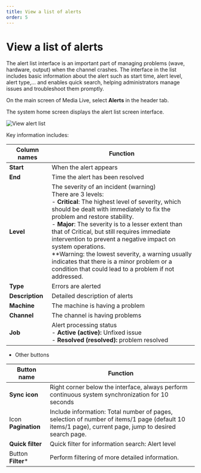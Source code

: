 ```yaml
---
title: View a list of alerts
order: 5
---
```


# View a list of alerts

The alert list interface is an important part of managing problems (wave, hardware, output) when the channel crashes. The interface in the list includes basic information about the alert such as start time, alert level, alert type,... and enables quick search, helping administrators manage issues and troubleshoot them promptly.

On the main screen of Media Live, select **Alerts** in the header tab.

The system home screen displays the alert list screen interface.

![View alert list](/images/media-live/event-channel/view-alerts-list1.png)

Key information includes:

| Column names    | Function                                                                                                                                                                                                                                                                                                                                                                                                                                                                                                                                                         |
| --------------- | ---------------------------------------------------------------------------------------------------------------------------------------------------------------------------------------------------------------------------------------------------------------------------------------------------------------------------------------------------------------------------------------------------------------------------------------------------------------------------------------------------------------------------------------------------------------- |
| **Start**       | When the alert appears                                                                                                                                                                                                                                                                                                                                                                                                                                                                                                                                           |
| **End**         | Time the alert has been resolved                                                                                                                                                                                                                                                                                                                                                                                                                                                                                                                                 |
| **Level**       | The severity of an incident (warning) <br />There are 3 levels:<br />- **Critical**: The highest level of severity, which should be dealt with immediately to fix the problem and restore stability. <br />- **Major**: The severity is to a lesser extent than that of Critical, but still requires immediate intervention to prevent a negative impact on system operations.<br />\*\*Warning: the lowest severity, a warning usually indicates that there is a minor problem or a condition that could lead to a problem if not addressed. |
| **Type**        | Errors are alerted                                                                                                                                                                                                                                                                                                                                                                                                                                                                                                                                               |
| **Description** | Detailed description of alerts                                                                                                                                                                                                                                                                                                                                                                                                                                                                                                                                   |
| **Machine**     | The machine is having a problem                                                                                                                                                                                                                                                                                                                                                                                                                                                                                                                                  |
| **Channel**     | The channel is having problems                                                                                                                                                                                                                                                                                                                                                                                                                                                                                                                                   |
| **Job**         | Alert processing status<br />- **Active (active):** Unfixed issue<br />- **Resolved (resolved):** problem resolved                                                                                                                                                                                                                                                                                                                                                                                                         |

- Other buttons

| Button name         | Function                                                                                                                                                                 |
| ------------------- | ------------------------------------------------------------------------------------------------------------------------------------------------------------------------ |
| **Sync icon**       | Right corner below the interface, always perform continuous system synchronization for 10 seconds                                                                        |
| Icon **Pagination** | Include information: Total number of pages, selection of number of items/1 page (default 10 items/1 page), current page, jump to desired search page. |
| **Quick filter**    | Quick filter for information search: Alert level                                                                                                                         |
| Button **Filter**\* | Perform filtering of more detailed information.                                                                                                                          |
